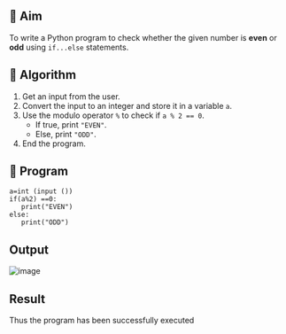 
## 🎯 Aim
To write a Python program to check whether the given number is **even** or **odd** using `if...else` statements.

## 🧠 Algorithm
1. Get an input from the user.
2. Convert the input to an integer and store it in a variable `a`.
3. Use the modulo operator `%` to check if `a % 2 == 0`.
   - If true, print `"EVEN"`.
   - Else, print `"ODD"`.
4. End the program.

## 🧾 Program
```
a=int (input ()) 
if(a%2) ==0: 
   print("EVEN") 
else:  
   print("ODD")
```

## Output
![image](https://github.com/user-attachments/assets/a0af337b-f591-49b6-9056-ff2db160e173)

## Result
Thus the program has been successfully executed
